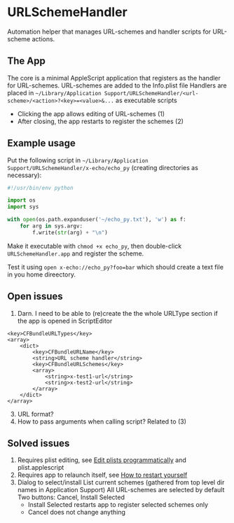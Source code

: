 # URLSchemeHandler

Automation helper that manages URL-schemes and handler scripts for URL-scheme actions.

## The App

The core is a minimal AppleScript application that registers as the handler for URL-schemes.
URL-schemes are added to the Info.plist file
Handlers are placed in `~/Library/Application Support/URLSchemeHandler/<url-scheme>/<action>?<key>=<value>&...` as executable scripts

- Clicking the app allows editing of URL-schemes (1)
- After closing, the app restarts to register the schemes (2)

## Example usage

Put the following script in `~/Library/Application Support/URLSchemeHandler/x-echo/echo_py` (creating directories as necessary):

```python
#!/usr/bin/env python

import os
import sys

with open(os.path.expanduser('~/echo_py.txt'), 'w') as f:
    for arg in sys.argv:
        f.write(str(arg) + "\n")
```

Make it executable with `chmod +x echo_py`, then double-click `URLSchemeHandler.app` and register the scheme.

Test it using `open x-echo://echo_py?foo=bar` which should create a text file in you home direectory. 

## Open issues
1. Darn. I need to be able to (re)create the the whole URLType section if the app is opened in ScriptEditor
```
<key>CFBundleURLTypes</key>
<array>
	<dict>
		<key>CFBundleURLName</key>
		<string>URL scheme handler</string>
		<key>CFBundleURLSchemes</key>
		<array>
			<string>x-test1-url</string>
			<string>x-test2-url</string>
		</array>
	</dict>
</array>
```
3. URL format?
4. How to pass arguments when calling script? Related to (3)

## Solved issues

1. Requires plist editing, see [Edit plists programmatically](zk://180727182851) and plist.applescript
2. Requires app to relaunch itself, see [How to restart yourself](zk://180727175429)
5. Dialog to select/install
   List current schemes (gathered from top level dir names in Application Support)
   All URL-schemes are selected by default
   Two buttons: Cancel, Install Selected
   - Install Selected restarts app to register selected schemes only
   - Cancel does not change anything
